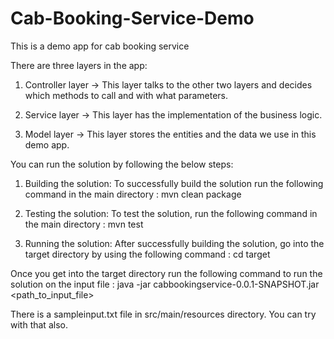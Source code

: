 # Cab-Booking-Service-Demo
This is a demo app for cab booking service

There are three layers in the app:

1) Controller layer -> This layer talks to the other two layers and decides which methods to call and with what parameters.

2) Service layer -> This layer has the implementation of the business logic.

3) Model layer -> This layer stores the entities and the data we use in this demo app. 


You can run the solution by following the below steps:

1) Building the solution: To successfully build the solution run the following command in the main directory : mvn clean package

2) Testing the solution: To test the solution, run the following command in the main directory : mvn test

3) Running the solution: After successfully building the solution, go into the target directory by using the following command : cd target

Once you get into the target directory run the following command to run the solution on the input file : java -jar cabbookingservice-0.0.1-SNAPSHOT.jar <path_to_input_file>

There is a sampleinput.txt file in src/main/resources directory. You can try with that also.
